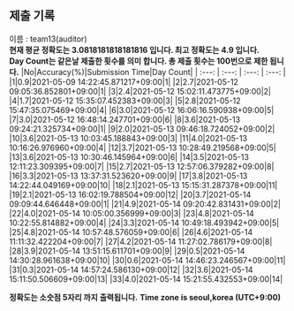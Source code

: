 


  
## 제출 기록  
이름 : team13(auditor)  
**현재 평균 정확도는 3.0818181818181816 입니다. 최고 정확도는 4.9 입니다.**  
**Day Count는 같은날 제출한 횟수를 의미 합니다. 총 제출 횟수는 100번으로 제한 됩니다.**
|No|Accuracy(%)|Submission Time|Day Count|
| :---: | :---: | :---: | :---: |
|1|0.9|2021-05-09 14:22:45.871217+09:00|1|
|2|2.7|2021-05-12 09:05:36.852801+09:00|1|
|3|2.4|2021-05-12 15:02:11.473775+09:00|2|
|4|1.7|2021-05-12 15:35:07.452383+09:00|3|
|5|2.8|2021-05-12 15:47:35.075469+09:00|4|
|6|3.0|2021-05-12 16:06:16.590938+09:00|5|
|7|3.0|2021-05-12 16:48:14.247701+09:00|6|
|8|3.6|2021-05-13 09:24:21.325734+09:00|1|
|9|2.0|2021-05-13 09:46:18.724052+09:00|2|
|10|3.6|2021-05-13 10:03:45.188843+09:00|3|
|11|4.0|2021-05-13 10:16:26.976960+09:00|4|
|12|3.7|2021-05-13 10:28:49.219568+09:00|5|
|13|3.6|2021-05-13 10:30:46.145964+09:00|6|
|14|3.5|2021-05-13 12:11:23.309395+09:00|7|
|15|2.7|2021-05-13 12:57:06.379282+09:00|8|
|16|3.3|2021-05-13 13:37:31.523620+09:00|9|
|17|3.8|2021-05-13 14:22:44.049169+09:00|10|
|18|2.1|2021-05-13 15:15:31.287378+09:00|11|
|19|2.1|2021-05-13 16:02:19.788504+09:00|12|
|20|3.7|2021-05-14 09:09:44.646448+09:00|1|
|21|4.9|2021-05-14 09:20:42.831431+09:00|2|
|22|4.0|2021-05-14 10:05:00.356999+09:00|3|
|23|4.8|2021-05-14 10:22:55.814882+09:00|4|
|24|3.3|2021-05-14 10:49:18.493942+09:00|5|
|25|4.8|2021-05-14 10:57:48.576059+09:00|6|
|26|4.6|2021-05-14 11:11:32.422204+09:00|7|
|27|4.2|2021-05-14 11:27:02.786179+09:00|8|
|28|3.9|2021-05-14 13:51:15.611701+09:00|9|
|29|0.5|2021-05-14 14:30:28.961638+09:00|10|
|30|0.6|2021-05-14 14:46:23.246567+09:00|11|
|31|0.3|2021-05-14 14:57:24.586130+09:00|12|
|32|3.6|2021-05-14 15:11:50.506609+09:00|13|
|33|4.0|2021-05-14 15:21:55.432553+09:00|14|


**정확도는 소숫점 5자리 까지 출력됩니다.**
**Time zone is seoul,korea (UTC+9:00)**
